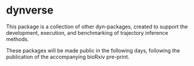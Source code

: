 # dynverse

This package is a collection of other dyn-packages, created to support the development, execution, and benchmarking of trajectory inference methods. 

These packages will be made public in the following days, following the publication of the accompanying bioRxiv pre-print.
